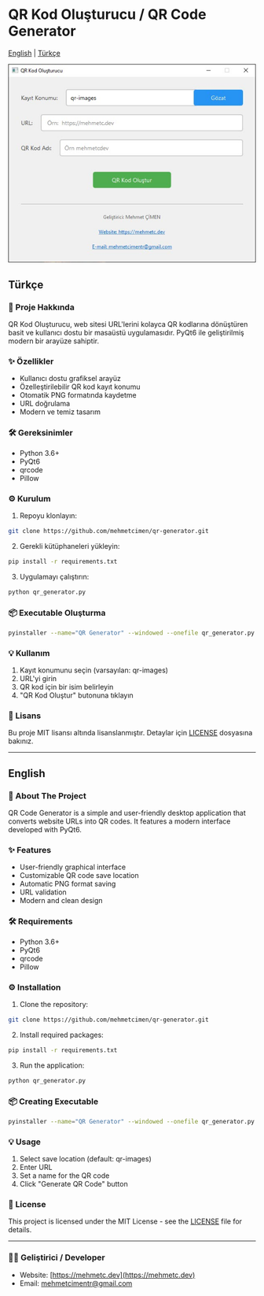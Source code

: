 # QR Kod Oluşturucu / QR Code Generator

[English](#english) | [Türkçe](#türkçe)

![QR Code Generator](preview.jpg)

## Türkçe

### 📝 Proje Hakkında
QR Kod Oluşturucu, web sitesi URL'lerini kolayca QR kodlarına dönüştüren basit ve kullanıcı dostu bir masaüstü uygulamasıdır. PyQt6 ile geliştirilmiş modern bir arayüze sahiptir.

### ✨ Özellikler
- Kullanıcı dostu grafiksel arayüz
- Özelleştirilebilir QR kod kayıt konumu
- Otomatik PNG formatında kaydetme
- URL doğrulama
- Modern ve temiz tasarım

### 🛠 Gereksinimler
- Python 3.6+
- PyQt6
- qrcode
- Pillow

### ⚙️ Kurulum
1. Repoyu klonlayın:
```bash
git clone https://github.com/mehmetcimen/qr-generator.git
```

2. Gerekli kütüphaneleri yükleyin:
```bash
pip install -r requirements.txt
```

3. Uygulamayı çalıştırın:
```bash
python qr_generator.py
```

### 📦 Executable Oluşturma
```bash
pyinstaller --name="QR Generator" --windowed --onefile qr_generator.py
```

### 💡 Kullanım
1. Kayıt konumunu seçin (varsayılan: qr-images)
2. URL'yi girin
3. QR kod için bir isim belirleyin
4. "QR Kod Oluştur" butonuna tıklayın



### 📄 Lisans
Bu proje MIT lisansı altında lisanslanmıştır. Detaylar için [LICENSE](LICENSE) dosyasına bakınız.

---

## English

### 📝 About The Project
QR Code Generator is a simple and user-friendly desktop application that converts website URLs into QR codes. It features a modern interface developed with PyQt6.

### ✨ Features
- User-friendly graphical interface
- Customizable QR code save location
- Automatic PNG format saving
- URL validation
- Modern and clean design

### 🛠 Requirements
- Python 3.6+
- PyQt6
- qrcode
- Pillow

### ⚙️ Installation
1. Clone the repository:
```bash
git clone https://github.com/mehmetcimen/qr-generator.git
```

2. Install required packages:
```bash
pip install -r requirements.txt
```

3. Run the application:
```bash
python qr_generator.py
```

### 📦 Creating Executable
```bash
pyinstaller --name="QR Generator" --windowed --onefile qr_generator.py
```

### 💡 Usage
1. Select save location (default: qr-images)
2. Enter URL
3. Set a name for the QR code
4. Click "Generate QR Code" button


### 📄 License
This project is licensed under the MIT License - see the [LICENSE](LICENSE) file for details.

---

### 👨‍💻 Geliştirici / Developer
- Website: [https://mehmetc.dev](https://mehmetc.dev)
- Email: mehmetcimentr@gmail.com
